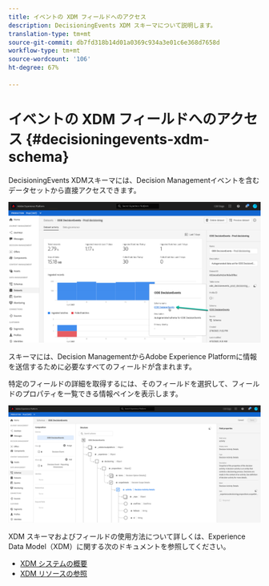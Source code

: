 ```yaml
---
title: イベントの XDM フィールドへのアクセス
description: DecisioningEvents XDM スキーマについて説明します。
translation-type: tm+mt
source-git-commit: db7fd318b14d01a0369c934a3e01c6e368d7658d
workflow-type: tm+mt
source-wordcount: '106'
ht-degree: 67%

---
```


# イベントの XDM フィールドへのアクセス {#decisioningevents-xdm-schema}

DecisioningEvents XDMスキーマには、Decision Managementイベントを含むデータセットから直接アクセスできます。

![](../../assets/access-schema.png)

スキーマには、Decision ManagementからAdobe Experience Platformに情報を送信するために必要なすべてのフィールドが含まれます。

特定のフィールドの詳細を取得するには、そのフィールドを選択して、フィールドのプロパティを一覧できる情報ペインを表示します。

![](../../assets/schema-fields.png)

XDM スキーマおよびフィールドの使用方法について詳しくは、Experience Data Model（XDM）に関する次のドキュメントを参照してください。

* [XDM システムの概要](https://experienceleague.adobe.com/docs/experience-platform/xdm/home.html?lang=ja)
* [XDM リソースの参照](https://experienceleague.adobe.com/docs/experience-platform/xdm/ui/explore.html?lang=ja)
